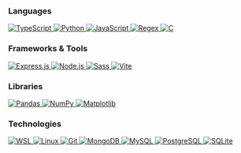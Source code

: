 <div>

  <h3>Languages</h3>
  <div>
    <a href="https://www.typescriptlang.org/" target="_blank">
      <img src="https://img.shields.io/badge/TypeScript-3178C6?style=for-the-badge&logo=typescript&logoColor=white" alt="TypeScript"/>
    </a>
    <a href="https://www.python.org/" target="_blank">
      <img src="https://img.shields.io/badge/Python-3776AB?style=for-the-badge&logo=python&logoColor=white" alt="Python"/>
    </a>
    <a href="https://www.javascript.com/" target="_blank">
      <img src="https://img.shields.io/badge/JavaScript-F7DF1E?style=for-the-badge&logo=javascript&logoColor=black" alt="JavaScript"/>
    </a>
    <a href="https://www.regular-expressions.info/" target="_blank">
      <img src="https://img.shields.io/badge/Regex-FF6F61?style=for-the-badge&logo=regex&logoColor=white" alt="Regex"/>
    </a>
    <a href="https://en.cppreference.com/w/c/language" target="_blank">
      <img src="https://img.shields.io/badge/C-00599C?style=for-the-badge&logo=c&logoColor=white" alt="C"/>
    </a>
  </div>

  <h3>Frameworks & Tools</h3>
  <div>
    <a href="https://expressjs.com/" target="_blank">
      <img src="https://img.shields.io/badge/Express.js-000000?style=for-the-badge&logo=express&logoColor=white" alt="Express.js"/>
    </a>
    <a href="https://nodejs.org/" target="_blank">
      <img src="https://img.shields.io/badge/Node.js-339933?style=for-the-badge&logo=nodedotjs&logoColor=white" alt="Node.js"/>
    </a>
    <a href="https://sass-lang.com/" target="_blank">
      <img src="https://img.shields.io/badge/Sass-CC6699?style=for-the-badge&logo=sass&logoColor=white" alt="Sass"/>
    </a>
    <a href="https://vitejs.dev/" target="_blank">
      <img src="https://img.shields.io/badge/Vite-646CFF?style=for-the-badge&logo=vite&logoColor=white" alt="Vite"/>
    </a>
  </div>

  <h3>Libraries</h3>
  <div>
    <a href="https://pandas.pydata.org/" target="_blank">
      <img src="https://img.shields.io/badge/Pandas-150458?style=for-the-badge&logo=pandas&logoColor=white" alt="Pandas"/>
    </a>
    <a href="https://numpy.org/" target="_blank">
      <img src="https://img.shields.io/badge/NumPy-013243?style=for-the-badge&logo=numpy&logoColor=white" alt="NumPy"/>
    </a>
    <a href="https://matplotlib.org/" target="_blank">
      <img src="https://img.shields.io/badge/Matplotlib-11557C?style=for-the-badge&logo=matplotlib&logoColor=white" alt="Matplotlib"/>
    </a>
  </div>

  <h3>Technologies</h3>
  <div>
    <a href="https://learn.microsoft.com/en-us/windows/wsl/" target="_blank">
      <img src="https://img.shields.io/badge/WSL-0078D7?style=for-the-badge&logo=windows&logoColor=white" alt="WSL"/>
    </a>
    <a href="https://www.linux.org/" target="_blank">
      <img src="https://img.shields.io/badge/Linux-FCC624?style=for-the-badge&logo=linux&logoColor=black" alt="Linux"/>
    </a>
    <a href="https://git-scm.com/" target="_blank">
      <img src="https://img.shields.io/badge/Git-F05032?style=for-the-badge&logo=git&logoColor=white" alt="Git"/>
    </a>
    <a href="https://www.mongodb.com/" target="_blank">
      <img src="https://img.shields.io/badge/MongoDB-47A248?style=for-the-badge&logo=mongodb&logoColor=white" alt="MongoDB"/>
    </a>
    <a href="https://www.mysql.com/" target="_blank">
      <img src="https://img.shields.io/badge/MySQL-4479A1?style=for-the-badge&logo=mysql&logoColor=white" alt="MySQL"/>
    </a>
    <a href="https://www.postgresql.org/" target="_blank">
      <img src="https://img.shields.io/badge/PostgreSQL-336791?style=for-the-badge&logo=postgresql&logoColor=white" alt="PostgreSQL"/>
    </a>
    <a href="https://www.sqlite.org/index.html" target="_blank">
      <img src="https://img.shields.io/badge/SQLite-07405E?style=for-the-badge&logo=sqlite&logoColor=white" alt="SQLite"/>
    </a>
  </div>

</div>
